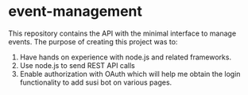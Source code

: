 # event-management

This repository contains the API with the minimal interface to manage events.
The purpose of creating this project was to:
  1. Have hands on experience with node.js and related frameworks.
  2. Use node.js to send REST API calls 
  3. Enable authorization with OAuth which will help me obtain the login functionality to add susi bot on various pages.
